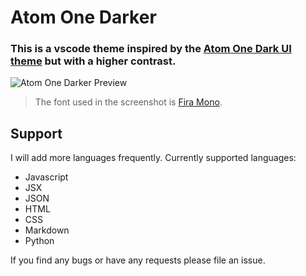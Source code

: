 # Atom One Darker

### This is a vscode theme inspired by the [Atom One Dark UI theme](https://atom.io/themes/one-dark-ui) but with a higher contrast.

![Atom One Darker Preview](https://raw.githubusercontent.com/christopherafbjur/vscode-theme-onedarker/master/screenshots/preview.png)

> The font used in the screenshot is [Fira Mono](https://github.com/mozilla/Fira).

## Support

I will add more languages frequently. Currently supported languages:

- Javascript
- JSX
- JSON
- HTML
- CSS
- Markdown
- Python

If you find any bugs or have any requests please file an issue.
